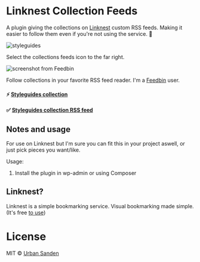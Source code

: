 # Linknest Collection Feeds

A plugin giving the collections on [Linknest](https://linknest.com) custom RSS feeds. Making it easier to follow them even if you're not using the service. 💪

![styleguides](https://cloud.githubusercontent.com/assets/307676/14327519/f2927f30-fc32-11e5-90b1-2288ae3ff194.jpg)

Select the collections feeds icon to the far right.

![screenshot from Feedbin](https://cloud.githubusercontent.com/assets/307676/14327113/3c972e16-fc31-11e5-9eba-4b62c9af27b6.png)

Follow collections in your favorite RSS feed reader. I'm a [Feedbin](http://feedbin.com) user.

#### ⚡ [Styleguides collection](https://linknest.com/urban/styleguides/)

#### ✅ [Styleguides collection RSS feed](https://linknest.com/urban/styleguides/rssfeed)

## Notes and usage

For use on Linknest but I'm sure you can fit this in your project aswell, or just pick pieces you want/like.

Usage:

1. Install the plugin in wp-admin or using Composer

## Linknest?

Linknest is a simple bookmarking service. Visual bookmarking made simple. (It's free [to use](https://linknest.com/login/?q=/login&action=register))

# License

MIT © [Urban Sanden](https://github.com/urre)